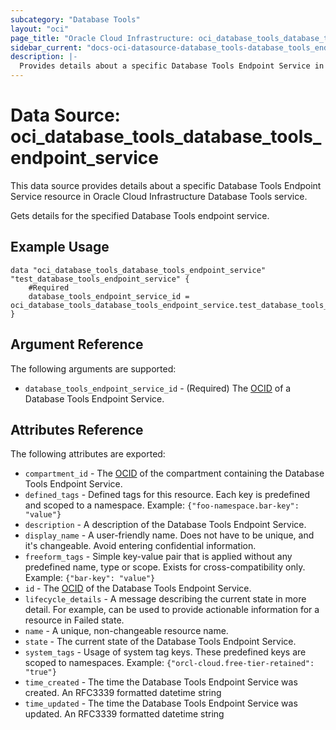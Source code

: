 ```yaml
---
subcategory: "Database Tools"
layout: "oci"
page_title: "Oracle Cloud Infrastructure: oci_database_tools_database_tools_endpoint_service"
sidebar_current: "docs-oci-datasource-database_tools-database_tools_endpoint_service"
description: |-
  Provides details about a specific Database Tools Endpoint Service in Oracle Cloud Infrastructure Database Tools service
---
```


# Data Source: oci_database_tools_database_tools_endpoint_service
This data source provides details about a specific Database Tools Endpoint Service resource in Oracle Cloud Infrastructure Database Tools service.

Gets details for the specified Database Tools endpoint service.

## Example Usage

```hcl
data "oci_database_tools_database_tools_endpoint_service" "test_database_tools_endpoint_service" {
	#Required
	database_tools_endpoint_service_id = oci_database_tools_database_tools_endpoint_service.test_database_tools_endpoint_service.id
}
```

## Argument Reference

The following arguments are supported:

* `database_tools_endpoint_service_id` - (Required) The [OCID](https://docs.cloud.oracle.com/iaas/Content/General/Concepts/identifiers.htm) of a Database Tools Endpoint Service.


## Attributes Reference

The following attributes are exported:

* `compartment_id` - The [OCID](https://docs.cloud.oracle.com/iaas/Content/General/Concepts/identifiers.htm) of the compartment containing the Database Tools Endpoint Service.
* `defined_tags` - Defined tags for this resource. Each key is predefined and scoped to a namespace. Example: `{"foo-namespace.bar-key": "value"}` 
* `description` - A description of the Database Tools Endpoint Service.
* `display_name` - A user-friendly name. Does not have to be unique, and it's changeable. Avoid entering confidential information.
* `freeform_tags` - Simple key-value pair that is applied without any predefined name, type or scope. Exists for cross-compatibility only. Example: `{"bar-key": "value"}` 
* `id` - The [OCID](https://docs.cloud.oracle.com/iaas/Content/General/Concepts/identifiers.htm) of the Database Tools Endpoint Service.
* `lifecycle_details` - A message describing the current state in more detail. For example, can be used to provide actionable information for a resource in Failed state.
* `name` - A unique, non-changeable resource name.
* `state` - The current state of the Database Tools Endpoint Service.
* `system_tags` - Usage of system tag keys. These predefined keys are scoped to namespaces. Example: `{"orcl-cloud.free-tier-retained": "true"}` 
* `time_created` - The time the Database Tools Endpoint Service was created. An RFC3339 formatted datetime string
* `time_updated` - The time the Database Tools Endpoint Service was updated. An RFC3339 formatted datetime string

